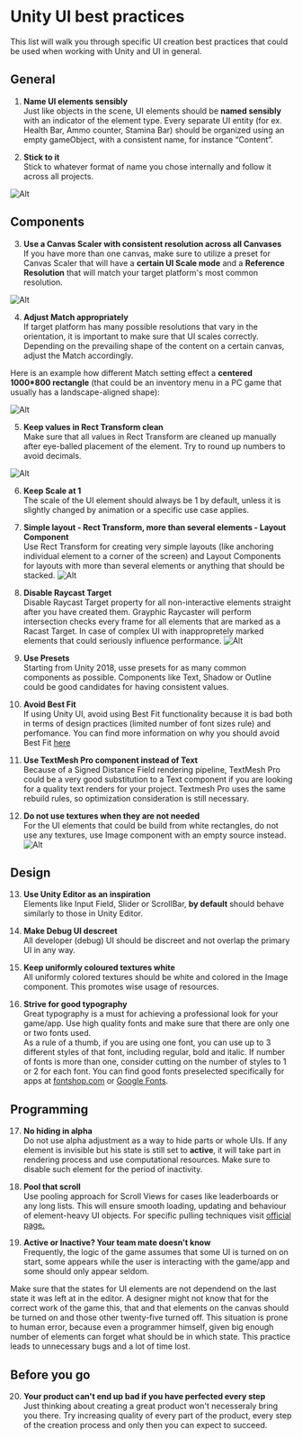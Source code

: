
# Unity UI best practices
This list will walk you through specific UI creation best practices that could be used when working with Unity and UI in general.  
## General
1. __Name UI elements sensibly__ </br>
Just like objects in the scene, UI elements should be **named sensibly** with an indicator of the element type.
Every separate UI entity (for ex. Health Bar, Ammo counter, Stamina Bar) should be organized using an empty gameObject, with a consistent name, for instance “Content”.

2. __Stick to it__ </br>
Stick to whatever format of name you chose internally and follow it across all projects.

![Alt](element_naming.png)
## Components
3. **Use a Canvas Scaler with consistent resolution across all Canvases** </br>
If you have more than one canvas, make sure to utilize a preset for Canvas Scaler that will have a **certain UI Scale mode** and a **Reference Resolution** that will match your target platform's most common resolution.  

![Alt](canvas_scaler.png)


4. **Adjust Match appropriately** </br>
If target platform has many possible resolutions that vary in the orientation, it is important to make sure that UI scales correctly. Depending on the prevailing shape of the content on a certain canvas, adjust the Match accordingly. 

Here is an example how different Match setting effect a **centered 1000*800 rectangle** (that could be an inventory menu in a PC game that usually has a landscape-aligned shape):

![Alt](match_example.png)

5. **Keep values in Rect Transform clean** </br>
Make sure that all values in Rect Transform are cleaned up manually after eye-balled placement of the element. Try to round up numbers to avoid decimals.

![Alt](rect_transform.png)

6. **Keep Scale at 1** </br>
The scale of the UI element should always be 1 by default, unless it is slightly changed by animation or a specific use case applies.

7. **Simple layout - Rect Transform, more than several elements - Layout Component** </br>
Use Rect Transform for creating very simple layouts (like anchoring individual element to a corner of the screen) and Layout Components for layouts with more than several elements or anything that should be stacked.
![Alt](layout_component.png)

8. **Disable Raycast Target** </br>
Disable Raycast Target property for all non-interactive elements straight after you have created them. Grayphic Raycaster will perform intersection checks every frame for all elements that are marked as a Racast Target. In case of complex UI with inappropretely marked elements that  could seriously influence performance.
![Alt](raycast.png)

9. **Use Presets** </br>
Starting from Unity 2018, usse presets for as many common components as possible. Components like Text, Shadow or Outline could be good candidates for having consistent values. 

 10. **Avoid Best Fit** </br>
 If using Unity UI, avoid using Best Fit functionality because it is bad both in terms of design practices (limited number of font sizes rule) and perfomance. You can find more information on why you should avoid Best Fit [here](https://unity3d.com/ru/learn/tutorials/topics/best-practices/optimizing-ui-controls)
 
11. **Use TextMesh Pro component instead of Text** </br>
Because of a Signed Distance Field rendering pipeline, TextMesh Pro could be a very good substitution to a Text component if you are looking for a quality text renders for your project. Textmesh Pro uses the same rebuild rules, so optimization consideration is still necessary.

12. **Do not use textures when they are not needed** </br>
For the UI elements that could be build from white rectangles, do not use any textures, use Image component with an empty source instead. ![Alt](empty_image.png)

## Design

13. **Use Unity Editor as an inspiration** </br>
Elements like Input Field, Slider or ScrollBar, **by default** should behave similarly to those in Unity Editor.

14. **Make Debug UI descreet** </br>
All developer (debug) UI should be discreet and not overlap the primary UI in any way.

15. **Keep uniformly coloured textures white** </br>
All uniformly colored textures should be white and colored in the Image  component. This promotes wise usage of resources.

16. **Strive for good typography** </br> 
Great typography is a must for achieving a professional look for your game/app. Use high quality fonts and make sure that there are only one or two fonts used. </br>
As a rule of a thumb, if you are using one font, you can use up to 3 different styles of that font, including regular, bold and italic. If number of fonts is more than one, consider cutting on the number of styles to 1 or 2 for each font.
You can find good fonts preselected specifically for apps at [fontshop.com](https://www.fontshop.com/) or [Google Fonts](https://www.fontshop.com/).

## Programming

17. **No hiding in alpha** </br>
Do not use alpha adjustment as a way to hide parts or whole UIs. If any element is invisible but his state is still set to **active**, it will take part in rendering process and use computational resources. Make sure to disable such element for the period of inactivity.

18. **Pool that scroll** </br>
Use pooling approach for Scroll Views for cases like leaderboards or any long lists. This will ensure smooth loading, updating and behaviour of element-heavy UI objects. For specific pulling techniques visit [official page.](https://unity3d.com/ru/learn/tutorials/topics/best-practices/optimizing-ui-controls)

19. **Active or Inactive? Your team mate doesn't know** </br>
Frequently, the logic of the game assumes that some UI is turned on on start, some appears while the user is interacting with the game/app and some should only appear seldom.

Make sure that the states for UI elements are not dependend on the last state it was left at in the editor. A designer might not know that for the correct work of the game this, that and that elements on the canvas should be turned on and those other twenty-five turned off. This situation is prone to human error, because even a programmer himself, given big enough number of elements can forget what should be in which state. This practice leads to unnecessary bugs and a lot of time lost.
## Before you go
20.  **Your product can't end up bad if you have perfected every step** </br>
Just thinking about creating a great product won't necesseraly bring you there. Try increasing quality of every part of the product, every step of the creation process and only then you can expect to succeed.
<!--stackedit_data:
eyJoaXN0b3J5IjpbMzkxODA0NjgwLC0xMzkxMjYwNzIzLC0xMz
c2MTgyMjM0LC04NzI4Nzk1ODAsLTMwNzI0NzQxMCwtMTk1MTUy
MTU3NCwtMjA2NDM4OTQxMywtODYwMzgzMjkyLC0xOTAxMzY4NT
IsMTAwOTg2ODgwMCwtNjM3MTgxMTE2LDIwNjU5ODMwNDIsLTQ3
MzU1OTMxNSwyNDUxNzY5NTYsMjAyODUxNzg5NSwyMDUyODAzMz
YsLTY2NDQwNzM0NywyMDI3NTEwMzE4LDgxMzQ3OTA1NiwyMTIz
NjAzMTIzXX0=
-->